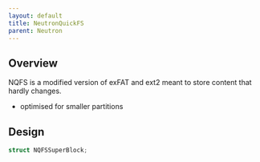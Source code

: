 ```yaml
---
layout: default
title: NeutronQuickFS
parent: Neutron
---
```


## Overview

NQFS is a modified version of exFAT and ext2 meant to store content that hardly changes.

- optimised for smaller partitions

## Design

```rust
struct NQFSSuperBlock;

```
